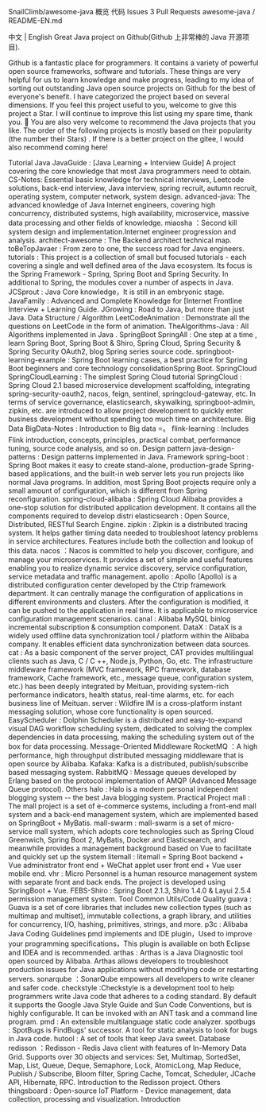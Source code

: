 
SnailClimb/awesome-java
概览
代码
Issues
3
Pull Requests
awesome-java / README-EN.md

中文 | English
Great Java project on Github(Github 上非常棒的 Java 开源项目).

Github is a fantastic place for programmers. It contains a variety of powerful open source frameworks, software and tutorials. These things are very helpful for us to learn knowledge and make progress, leading to my idea of sorting out outstanding Java open source projects on Github for the best of everyone's benefit. I have categorized the project based on several dimensions. If you feel this project useful to you, welcome to give this project a Star. I will continue to improve this list using my spare time, thank you. 🙏 You are also very welcome to recommend the Java projects that you like. The order of the following projects is mostly based on their popularity (the number their Stars) .
If there is a better project on the gitee, I would also recommend coming here!

Tutorial
Java
JavaGuide : [Java Learning + Interview Guide] A project covering the core knowledge that most Java programmers need to obtain.
CS-Notes: Essential basic knowledge for technical interviews, Leetcode solutions, back-end interview, Java interview, spring recruit, autumn recruit, operating system, computer network, system design.
advanced-java: The advanced knowledge of Java Internet engineers, covering high concurrency, distributed systems, high availability, microservice, massive data processing and other fields of knowledge.
miaosha ：Second kill system design and implementation.Internet engineer progression and analysis.
architect-awesome : The Backend architect technical map.
toBeTopJavaer : From zero to one, the success road for Java engineers.
tutorials : This project is a collection of small but focused tutorials - each covering a single and well defined area of the Java ecosystem. Its focus is the Spring Framework - Spring, Spring Boot and Spring Security. In additional to Spring, the modules cover a number of aspects in Java.
JCSprout : Java Core knowledge，It is still in an embryonic stage.
JavaFamily : Advanced and Complete Knowledge for [Internet Frontline Interview + Learning Guide.
JGrowing : Road to Java, but more than just Java.
Data Structure / Algorithm
LeetCodeAnimation : Demonstrate all the questions on LeetCode in the form of animation.
TheAlgorithms-Java : All Algorithms implemented in Java .
SpringBoot
SpringAll : One step at a time , learn Spring Boot, Spring Boot & Shiro, Spring Cloud, Spring Security & Spring Security OAuth2, blog Spring series source code.
springboot-learning-example : Spring Boot learning cases, a best practice for Spring Boot beginners and core technology consolidationSpring Boot.
SpringCloud
SpringCloudLearning : The simplest Spring Cloud tutorial
SpringCloud : Spring Cloud 2.1 based microservice development scaffolding, integrating spring-security-oauth2, nacos, feign, sentinel, springcloud-gateway, etc. In terms of service governance, elasticsearch, skywalking, springboot-admin, zipkin, etc. are introduced to allow project development to quickly enter business development without spending too much time on architecture.
Big Data
BigData-Notes : Introduction to Big data ⭐️。
flink-learning : Includes Flink introduction, concepts, principles, practical combat, performance tuning, source code analysis, and so on.
Design pattern
java-design-patterns : Design patterns implemented in Java.
Framework
spring-boot : Spring Boot makes it easy to create stand-alone, production-grade Spring-based applications, and the built-in web server lets you run projects like normal Java programs. In addition, most Spring Boot projects require only a small amount of configuration, which is different from Spring reconfiguration.
spring-cloud-alibaba : Spring Cloud Alibaba provides a one-stop solution for distributed application development. It contains all the components required to develop distri
elasticsearch : Open Source, Distributed, RESTful Search Engine.
zipkin : Zipkin is a distributed tracing system. It helps gather timing data needed to troubleshoot latency problems in service architectures. Features include both the collection and lookup of this data.
nacos ：Nacos is committed to help you discover, configure, and manage your microservices. It provides a set of simple and useful features enabling you to realize dynamic service discovery, service configuration, service metadata and traffic management.
apollo : Apollo (Apollo) is a distributed configuration center developed by the Ctrip framework department. It can centrally manage the configuration of applications in different environments and clusters. After the configuration is modified, it can be pushed to the application in real time. It is applicable to microservice configuration management scenarios.
canal : Alibaba MySQL binlog incremental subscription & consumption component.
DataX : DataX is a widely used offline data synchronization tool / platform within the Alibaba company. It enables efficient data synchronization between data sources.
cat : As a basic component of the server project, CAT provides multilingual clients such as Java, C / C ++, Node.js, Python, Go, etc. The infrastructure middleware framework (MVC framework, RPC framework, database framework, Cache framework, etc., message queue, configuration system, etc.) has been deeply integrated by Meituan, providing system-rich performance indicators, health status, real-time alarms, etc. for each business line of Meituan.
server : Wildfire IM is a cross-platform instant messaging solution, whose core functionality is open sourced.
EasyScheduler : Dolphin Scheduler is a distributed and easy-to-expand visual DAG workflow scheduling system, dedicated to solving the complex dependencies in data processing, making the scheduling system out of the box for data processing.
Message-Oriented Middleware
RocketMQ ：A high performance, high throughput distributed messaging middleware that is open source by Alibaba.
Kafaka: Kafka is a distributed, publish/subscribe based messaging system.
RabbitMQ : Message queues developed by Erlang based on the protocol implementation of AMQP (Advanced Message Queue protocol).
Others
halo : Halo is a modern personal independent blogging system -- the best Java blogging system.
Practical Project
mall : The mall project is a set of e-commerce systems, including a front-end mall system and a back-end management system, which are implemented based on SpringBoot + MyBatis.
mall-swarm : mall-swarm is a set of micro-service mall system, which adopts core technologies such as Spring Cloud Greenwich, Spring Boot 2, MyBatis, Docker and Elasticsearch, and meanwhile provides a management background based on Vue to facilitate and quickly set up the system
litemall : litemall = Spring Boot backend + Vue administrator front end + WeChat applet user front end + Vue user mobile end.
vhr : Micro Personnel is a human resource management system with separate front and back ends. The project is developed using SpringBoot + Vue.
FEBS-Shiro : Spring Boot 2.1.3, Shiro 1.4.0 & Layui 2.5.4 permission management system.
Tool
Common Utils/Code Quality
guava : Guava is a set of core libraries that includes new collection types (such as multimap and multiset), immutable collections, a graph library, and utilities for concurrency, I/O, hashing, primitives, strings, and more.
p3c : Alibaba Java Coding Guidelines pmd implements and IDE plugin，Used to improve your programming specifications，This plugin is available on both Eclipse and IDEA and is recommended.
arthas : Arthas is a Java Diagnostic tool open sourced by Alibaba. Arthas allows developers to troubleshoot production issues for Java applications without modifying code or restarting servers.
sonarqube ：SonarQube empowers all developers to write cleaner and safer code.
checkstyle :Checkstyle is a development tool to help programmers write Java code that adheres to a coding standard. By default it supports the Google Java Style Guide and Sun Code Conventions, but is highly configurable. It can be invoked with an ANT task and a command line program.
pmd : An extensible multilanguage static code analyzer.
spotbugs : SpotBugs is FindBugs' successor. A tool for static analysis to look for bugs in Java code.
hutool : A set of tools that keep Java sweet.
Database
redisson ：Redisson - Redis Java client with features of In-Memory Data Grid. Supports over 30 objects and services: Set, Multimap, SortedSet, Map, List, Queue, Deque, Semaphore, Lock, AtomicLong, Map Reduce, Publish / Subscribe, Bloom filter, Spring Cache, Tomcat, Scheduler, JCache API, Hibernate, RPC. Introduction to the Redisson project.
Others
thingsboard : Open-source IoT Platform - Device management, data collection, processing and visualization.
Introduction
